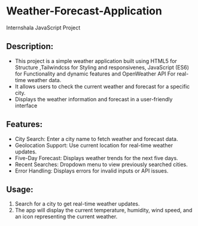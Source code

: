 # Weather-Forecast-Application
Internshala  JavaScript Project

## Description:
* This project is a simple weather application built using HTML5 for Structure  ,Tailwindcss for   Styling and responsivenes, JavaScript (ES6) for Functionality and dynamic features and OpenWeather API For real-time weather data.
* It allows users to check the current weather and forecast for a specific city.
* Displays the weather information and forecast in a user-friendly interface

## Features:
* City Search: Enter a city name to fetch weather and forecast data.
* Geolocation Support: Use current location for real-time weather updates.
* Five-Day Forecast: Displays weather trends for the next five days.
* Recent Searches: Dropdown menu to view previously searched cities.
* Error Handling: Displays errors for invalid inputs or API issues.

## Usage:
1. Search for a city to get real-time weather updates.
2. The app will display the current temperature, humidity, wind speed, and an icon representing the current weather.
